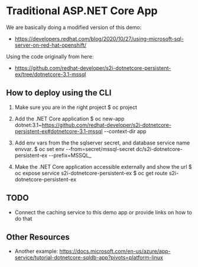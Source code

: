 # Traditional ASP.NET Core App
We are basically doing a modified version of this demo:
* https://developers.redhat.com/blog/2020/10/27/using-microsoft-sql-server-on-red-hat-openshift/

Using the code originally from here:
* https://github.com/redhat-developer/s2i-dotnetcore-persistent-ex/tree/dotnetcore-3.1-mssql


## How to deploy using the CLI
1. Make sure you are in the right project
$ oc project

2. Add the .NET Core application
$ oc new-app dotnet:3.1~https://github.com/redhat-developer/s2i-dotnetcore-persistent-ex#dotnetcore-3.1-mssql --context-dir app

3. Add env vars from the the sqlserver secret, and database service name envvar.
$ oc set env --from=secret/mssql-secret dc/s2i-dotnetcore-persistent-ex --prefix=MSSQL_

1. Make the .NET Core application accessible externally and show the url
$ oc expose service s2i-dotnetcore-persistent-ex
$ oc get route s2i-dotnetcore-persistent-ex


## TODO
* Connect the caching service to this demo app or provide links on how to do that

## Other Resources
* Another example: https://docs.microsoft.com/en-us/azure/app-service/tutorial-dotnetcore-sqldb-app?pivots=platform-linux